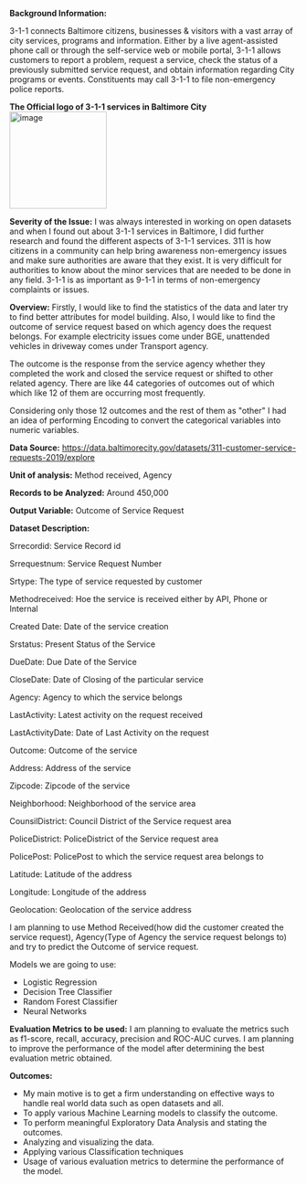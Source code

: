 **Background Information:**

3-1-1 connects Baltimore citizens, businesses & visitors with a vast array of city services, programs and information.  Either by a live agent-assisted phone call or through the self-service web or mobile portal, 3-1-1 allows customers to report a problem, request a service, check the status of a previously submitted service request, and obtain information regarding City programs or events. Constituents may call 3-1-1 to file non-emergency police reports.

**The Official logo of 3-1-1 services in Baltimore City**
<img width="170" alt="image" src="https://user-images.githubusercontent.com/91503635/172508351-4f033f43-de43-4408-9d81-ecbbbe3e1b26.png">



**Severity of the Issue:**
I was always interested in working on open datasets and when I found out about 3-1-1 services in Baltimore, I did further research and found the different aspects of 3-1-1 services. 311 is how citizens in a community can help bring awareness non-emergency issues and make sure authorities are aware that they exist. It is very difficult for authorities to know about the minor services that are needed to be done in any field. 3-1-1 is as important as 9-1-1 in terms of non-emergency complaints or issues. 

**Overview:** 
Firstly, I would like to find the statistics of the data and later try to find better attributes for model building. Also, I would like to find the outcome of service request based on which agency does the request belongs. For example electricity issues come under BGE, unattended vehicles in driveway comes under Transport agency. 

The outcome is the response from the service agency whether they completed the work and closed the service request or shifted to other related agency. There are like 44 categories of outcomes out of which which like 12 of them are occurring most frequently.

Considering only those 12 outcomes and the rest of them as "other" I had an idea of performing Encoding to convert the categorical variables into numeric variables.


**Data Source:** https://data.baltimorecity.gov/datasets/311-customer-service-requests-2019/explore 

**Unit of analysis:** Method received, Agency 

**Records to be Analyzed:** Around 450,000 

**Output Variable:** Outcome of Service Request


**Dataset Description:** 

Srrecordid: Service Record id

Srrequestnum: Service Request Number

Srtype: The type of service requested by customer

Methodreceived: Hoe the service is received either by API, Phone or Internal

Created Date: Date of the service creation

Srstatus: Present Status of the Service

DueDate: Due Date of the Service

CloseDate: Date of Closing of the particular service

Agency: Agency to which the service belongs

LastActivity: Latest activity on the request received

LastActivityDate: Date of Last Activity on the request

Outcome: Outcome of the service

Address: Address of the service

Zipcode: Zipcode of the service

Neighborhood: Neighborhood of the service area

CounsilDistrict: Council District of the Service request area

PoliceDistrict: PoliceDistrict of the Service request area

PolicePost: PolicePost to which the service request area belongs to

Latitude: Latitude of the address

Longitude: Longitude of the address

Geolocation: Geolocation of the service address

I am planning to use Method Received(how did the customer created the service request), Agency(Type of Agency the service request belongs to) and try to predict the Outcome of service request. 

Models we are going to use:
- Logistic Regression
- Decision Tree Classifier
- Random Forest Classifier
- Neural Networks

**Evaluation Metrics to be used:** 
I am planning to evaluate the metrics such as f1-score, recall, accuracy, precision and ROC-AUC curves. I am planning to improve the performance of the model after determining the best evaluation metric obtained. 

**Outcomes:** 

-	My main motive is to get a firm understanding on effective ways to handle real world data such as open datasets and all. 
-	To apply various Machine Learning models to classify the outcome.
-	To perform meaningful Exploratory Data Analysis and stating the outcomes.
-	Analyzing and visualizing the data.
-	Applying various Classification techniques
-	Usage of various evaluation metrics to determine the performance of the model.
